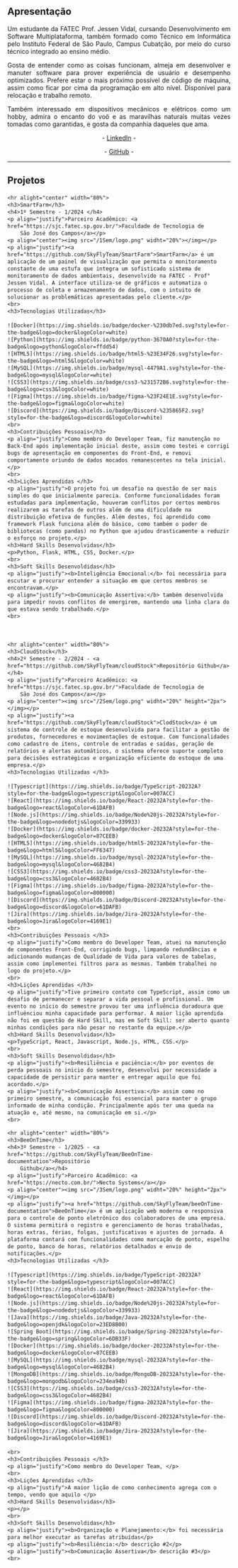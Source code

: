 <div class="apresentacao">
<h2>Apresentação</h2>
<p align="justify">Um estudante da FATEC Prof. Jessen Vidal, cursando Desenvolvimento em Software Multiplataforma, também formado como Técnico em Informática pelo Instituto Federal de São Paulo, Campus Cubatção, por meio do curso técnico integrado ao ensino médio. </p>
<p align="justify">Gosta de entender como as coisas funcionam, almeja em desenvolver e manuter software para prover experiência de usuário e desempenho optimizados. Prefere estar o mais próximo possível de código de máquina, assim como ficar por cima da programação em alto nível. Disponível para relocação e trabalho remoto.</p>
<p align="justify">Também interessado em dispositivos mecânicos e elétricos como um hobby, admira o encanto do voô e as maravilhas naturais muitas vezes tomadas como garantidas, e gosta da companhia daqueles que ama. </p>
<p align="center">- <a href="https://www.linkedin.com/in/ajperes/">LinkedIn</a> -</p>
<p align="center">- <a href="https://github.com/ajperes">GitHub</a> -</p>
</div>
<hr>


  <h2>Projetos</h2>



    <hr alight="center" width="80%">
    <h3>SmartFarm</h3>
    <h4>1º Semestre - 1/2024 </h4>
    <p align="justify">Parceiro Acadêmico: <a href="https://sjc.fatec.sp.gov.br/">Faculdade de Tecnologia de
        São José dos Campos</a></p>
    <p align="center"><img src="/1Sem/logo.png" widht="20%"></img></p>
    <p align="justify"><a href="https://github.com/SkyFlyTeam/SmartFarm">SmartFarm</a> é um aplicação de um painel de visualização que permita o monitoramento constante de uma estufa que integra um sofisticado sistema de monitoramento de dados ambientais, desenvolvido na FATEC - Prof° Jessen Vidal. A interface utiliza-se de gráficos e automatiza o processo de coleta e armazenamento de dados, com o intuito de solucionar as problemáticas apresentadas pelo cliente.</p>
    <br>
    <h3>Tecnologias Utilizadas</h3>

    ![Docker](https://img.shields.io/badge/docker-%230db7ed.svg?style=for-the-badge&logo=docker&logoColor=white)
    ![Python](https://img.shields.io/badge/python-3670A0?style=for-the-badge&logo=python&logoColor=ffdd54)
    ![HTML5](https://img.shields.io/badge/html5-%23E34F26.svg?style=for-the-badge&logo=html5&logoColor=white)
    ![MySQL](https://img.shields.io/badge/mysql-4479A1.svg?style=for-the-badge&logo=mysql&logoColor=white)
    ![CSS3](https://img.shields.io/badge/css3-%231572B6.svg?style=for-the-badge&logo=css3&logoColor=white)
    ![Figma](https://img.shields.io/badge/figma-%23F24E1E.svg?style=for-the-badge&logo=figma&logoColor=white)
    ![Discord](https://img.shields.io/badge/Discord-%235865F2.svg?style=for-the-badge&logo=discord&logoColor=white)
    <br>
    <h3>Contribuições Pessoais</h3>
    <p align="justify">Como membro do Developer Team, fiz manutenção no Back-End após implementação inicial deste, assim como testei e corrigi bugs de apresentação em componentes do Front-End, e removi comportamento oriundo de dados mocados remanescentes na tela inicial.</p>
    <br>
    <h3>Lições Aprendidas </h3>
    <p align="justify">O projeto foi um desafio na questão de ser mais simples do que inicialmente parecia. Conforme funcionalidades foram estudadas para implementação, houveram conflitos por certos membros realizarem as tarefas de outros além de uma dificuldade na distribuição efetiva de funções. Além destes, foi aprendido como framework Flask funciona além do básico, como também o poder de bibliotecas (como pandas) no Python que ajudou drasticamente a reduzir o esforço no projeto.</p>
    <h3>Hard Skills Desenvolvidas</h3>
    <p>Python, Flask, HTML, CSS, Docker.</p>
    <br>
    <h3>Soft Skills Desenvoldidas</h3>
    <p align="justify"><b>Inteligência Emocional:</b> foi necessária para escutar e procurar entender a situação em que certos membros se encontravam.</p>
    <p align="justify"><b>Comunicação Assertiva:</b> também desenvolvida para impedir novos conflitos de emergirem, mantendo uma linha clara do que estava sendo trabalhado.</p>
    <br>



    <hr alight="center" width="80%">
    <h3>CloudStock</h3>
    <h4>2º Semestre - 2/2024 - <a href="https://github.com/SkyFlyTeam/cloudStock">Repositório Github</a></h4>
    <p align="justify">Parceiro Acadêmico: <a href="https://sjc.fatec.sp.gov.br/">Faculdade de Tecnologia de
        São José dos Campos</a></p>
    <p align="center"><img src="/2Sem/logo.png" widht="20%" height="2px"></img></p>
    <p align="justify"><a href="https://github.com/SkyFlyTeam/cloudStock">ClodStock</a> é um sistema de controle de estoque desenvolvida para facilitar a gestão de produtos, fornecedores e movimentações de estoque. Com funcionalidades como cadastro de itens, controle de entradas e saídas, geração de relatórios e alertas automáticos, o sistema oferece suporte completo para decisões estratégicas e organização eficiente do estoque de uma empresa.</p>
    <h3>Tecnologias Utilizadas </h3>

    ![Typescript](https://img.shields.io/badge/TypeScript-20232A?style=for-the-badge&logo=typescript&logoColor=007ACC)
    ![React](https://img.shields.io/badge/React-20232A?style=for-the-badge&logo=react&logoColor=61DAFB)
    ![Node.js](https://img.shields.io/badge/Node%20js-20232A?style=for-the-badge&logo=nodedotjs&logoColor=339933)
    ![Docker](https://img.shields.io/badge/docker-20232A?style=for-the-badge&logo=docker&logoColor=87CEEB)
    ![HTML5](https://img.shields.io/badge/html5-20232A?style=for-the-badge&logo=html5&logoColor=FF6347)
    ![MySQL](https://img.shields.io/badge/mysql-20232A?style=for-the-badge&logo=mysql&logoColor=4682B4)
    ![CSS3](https://img.shields.io/badge/css3-20232A?style=for-the-badge&logo=css3&logoColor=4682B4)
    ![Figma](https://img.shields.io/badge/figma-20232A?style=for-the-badge&logo=figma&logoColor=800000)
    ![Discord](https://img.shields.io/badge/Discord-20232A?style=for-the-badge&logo=discord&logoColor=61DAFB)
    ![Jira](https://img.shields.io/badge/Jira-20232A?style=for-the-badge&logo=Jira&logoColor=4169E1)
    <br>
    <h3>Contribuições Pessoais </h3>
    <p align="justify">Como membro do Developer Team, atuei na manutenção de componentes Front-End, corrigindo bugs, limpando redundâncias e adicionando mudanças de Qualidade de Vida para valores de tabelas, assim como implementei filtros para as mesmas. Também trabalhei no logo do projeto.</p>
    <br>
    <h3>Lições Aprendidas </h3>
    <p align="justify">Tive primeiro contato com TypeScript, assim como um desafio de permanecer e separar a vida pessoal e profissional. Um evento no início do semestre provou ter uma influência duradoura que influênciou minha capacidade para performar. A maior lição aprendida não foi em questão de Hard Skill, mas em Soft Skill: ser aberto quanto minhas condições para não pesar no restante da equipe.</p>
    <h3>Hard Skills Desenvolvidas</h3>
    <p>TypeScript, React, Javascript, Node.js, HTML, CSS.</p>
    <br>
    <h3>Soft Skills Desenvoldidas</h3>
    <p align="justify"><b>Resiliência e paciência:</b> por eventos de perda pessoais no inicio do semestre, desenvolvi por necessidade a capacidade de persistir para manter e entregar aquilo que foi acordado.</p>
    <p align="justify"><b>Comunicação Assertiva:</b> assim como no primeiro semestre, a comunicação foi essencial para manter o grupo informado de minha condição. Principalmente após ter uma queda na atuação e, até mesmo, na comunicação em si.</p>
    <br>


</div>

    <hr alight="center" width="80%">
    <h3>BeeOnTime</h3>
    <h4>3º Semestre - 1/2025 - <a href="https://github.com/SkyFlyTeam/BeeOnTime-documentation">Repositório
        Github</a></h4>
    <p align="justify">Parceiro Acadêmico: <a href="https://necto.com.br/">Necto Systems</a></p>
    <p align="center"><img src="/3Sem/logo.png" widht="20%" height="2px"></img></p>
    <p align="justify"><a href="https://github.com/SkyFlyTeam/beeOnTime-documentation">BeeOnTime</a> é um aplicação web moderna e responsiva para o controle de ponto eletrônico dos colaboradores de uma empresa. O sistema permitirá o registro e gerenciamento de horas trabalhadas, horas extras, férias, folgas, justificativas e ajustes de jornada. A plataforma contará com funcionalidades como marcação de ponto, espelho de ponto, banco de horas, relatórios detalhados e envio de notificações.</p>
    <h3>Tecnologias Utilizadas </h3>

    ![Typescript](https://img.shields.io/badge/TypeScript-20232A?style=for-the-badge&logo=typescript&logoColor=007ACC)
    ![React](https://img.shields.io/badge/React-20232A?style=for-the-badge&logo=react&logoColor=61DAFB)
    ![Node.js](https://img.shields.io/badge/Node%20js-20232A?style=for-the-badge&logo=nodedotjs&logoColor=339933)
    ![Java](https://img.shields.io/badge/Java-20232A?style=for-the-badge&logo=openjdk&logoColor=23ED8B00)
    ![Spring Boot](https://img.shields.io/badge/Spring-20232A?style=for-the-badge&logo=spring&logoColor=6DB33F)
    ![Docker](https://img.shields.io/badge/docker-20232A?style=for-the-badge&logo=docker&logoColor=87CEEB)
    ![MySQL](https://img.shields.io/badge/mysql-20232A?style=for-the-badge&logo=mysql&logoColor=4682B4)
    ![MongoDB](https://img.shields.io/badge/MongoDB-20232A?style=for-the-badge&logo=mongodb&logoColor=234ea94b)
    ![CSS3](https://img.shields.io/badge/css3-20232A?style=for-the-badge&logo=css3&logoColor=4682B4)
    ![Figma](https://img.shields.io/badge/figma-20232A?style=for-the-badge&logo=figma&logoColor=800000)
    ![Discord](https://img.shields.io/badge/Discord-20232A?style=for-the-badge&logo=discord&logoColor=61DAFB)
    ![Jira](https://img.shields.io/badge/Jira-20232A?style=for-the-badge&logo=Jira&logoColor=4169E1)

    <br>
    <h3>Contribuições Pessoais </h3>
    <p align="justify">Como membro do Developer Team, </p>
    <br>
    <h3>Lições Aprendidas </h3>
    <p align="justify">A maior lição de como conhecimento agrega com o tempo, vendo que aquilo </p>
    <h3>Hard Skills Desenvolvidas</h3>
    <p></p>
    <br>
    <h3>Soft Skills Desenvoldidas</h3>
    <p align="justify"><b>Organização e Planejamento:</b> foi necessária para melhor executar as tarefas atribuídas</p>
    <p align="justify"><b>Resiliência:</b> descrição #2</p>
    <p align="justify"><b>Comunicação Assertiva</b> descrição #3</p>
    <br>